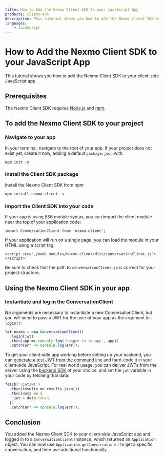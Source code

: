 ```yaml
---
title: How to Add the Nexmo Client SDK to your JavaScript App
products: client-sdk
description: This tutorial shows you how to add the Nexmo Client SDK to your JavaScript application.
languages:
    - JavaScript
---
```


# How to Add the Nexmo Client SDK to your JavaScript App

This tutorial shows you how to add the Nexmo Client SDK to your client-side JavaScript app. 

## Prerequisites

The Nexmo Client SDK requires [Node.js](https://nodejs.org) and [npm](https://www.npmjs.com/).

## To add the Nexmo Client SDK to your project

### Navigate to your app

In your terminal, navigate to the root of your app. If your project does not exist yet, create it now, adding a default `package.json` with:

```
npm init -y
```

### Install the Client SDK package

Install the Nexmo Client SDK from npm:

```
npm install nexmo-client -s
```

### Import the Client SDK into your code

If your app is using ES6 module syntax, you can import the client module near the top of your application code:

```
import ConversationClient from 'nexmo-client';
```

If your application will run on a single page, you can load the module in your HTML using a script tag:

```
<script src="./node_modules/nexmo-client/dist/conversationClient.js"></script>
```

Be sure to check that the path to `conversationClient.js` is correct for your project structure.

## Using the Nexmo Client SDK in your app

### Instantiate and log in the ConversationClient

No arguments are necessary to instantiate a new ConversationClient, but you will need to pass a JWT for the user of your app as the argument to `login()`:

```javascript
let nexmo = new ConversationClient()
  .login(jwt)
  .then(app => console.log('Logged in to app', app))
  .catch(err => console.log(err));
```

To get your client-side app working before setting up your backend, you can [generate a test JWT from the command line](/tutorials/client-sdk-generate-test-credentials) and hard-code it in your client-side JavaScript. For real world usage, you can deliver JWTs from the server using the [backend SDK](https://developer.nexmo.com/tools) of your choice, and set the `jwt` variable in your code by fetching that data:

```javascript
fetch('/getJwt')
  .then(results => results.json())
  .then(data => {
    jwt = data.token;
  })
  .catch(err => console.log(err));
```

## Conclusion

You added the Nexmo Client SDK to your client-side JavaScript app and logged in to a `ConversationClient` instance, which returned an `Application` object. You can now use `Application.getConversation()` to get a specific conversation, and then use additional functionality.